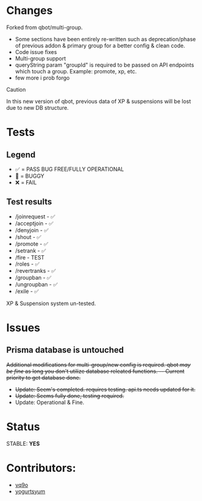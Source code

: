 # Changes
Forked from qbot/multi-group.

* Some sections have been entirely re-written such as deprecation/phase of previous addon & primary group for a better config & clean code.
* Code issue fixes
* Multi-group support
* queryString param "groupId" is required to be passed on API endpoints which touch a group. Example: promote, xp, etc.
* few more i prob forgo

> [!CAUTION]
> In this new version of qbot, previous data of XP & suspensions will be lost due to new DB structure.

# Tests
## Legend
* ✅ = PASS BUG FREE/FULLY OPERATIONAL
* 🐛 = BUGGY
* ❌ = FAIL

## Test results
* /joinrequest - ✅
* /acceptjoin - ✅
* /denyjoin - ✅
* /shout - ✅
* /promote - ✅
* /setrank - ✅
* /fire - TEST
* /roles - ✅
* /revertranks - ✅
* /groupban - ✅
* /ungroupban - ✅
* /exile - ✅

XP & Suspension system un-tested.

# Issues
## Prisma database is untouched
~~Additional modifications for multi-group/new config is required. qbot *may be fine* as long you don't utilize database releated functions. -- Current priority to get database done.~~
* ~~Update: Seem's completed. requires testing. api.ts needs updated for it.~~
* ~~Update: Seems fully done, testing required.~~
* Update: Operational & Fine.

# Status
STABLE: **YES**

# Contributors:
* [vq9o](https://github.com/vq9o)
* [yogurtsyum](https://github.com/yogurtsyum) 